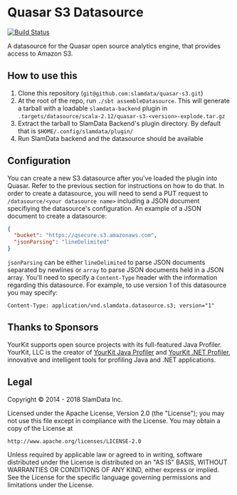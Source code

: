 # Quasar S3 Datasource

[![Build Status](https://travis-ci.org/slamdata/quasar-s3.svg?branch=master)](https://travis-ci.org/slamdata/quasar-s3)

A datasource for the Quasar open source analytics engine, that
provides access to Amazon S3.

## How to use this

1. Clone this repository (`git@github.com:slamdata/quasar-s3.git`)
2. At the root of the repo, run `./sbt assembleDatasource`. This will generate a tarball with a loadable `slamdata-backend` plugin
in `.targets/datasource/scala-2.12/quasar-s3-<version>-explode.tar.gz`
3. Extract the tarball to SlamData Backend's plugin directory. By default that is `$HOME/.config/slamdata/plugin/`
4. Run SlamData backend and the datasource should be available

## Configuration

You can create a new S3 datasource after you've loaded the plugin into
Quasar. Refer to the previous section for instructions on how to do
that. In order to create a datasource, you will need to send a PUT
request to `/datasource/<your datasource name>` including a JSON
document specifiying the datasource's configuration. An example of a
JSON document to create a datasource:

```json
{
  "bucket": "https://qsecure.s3.amazonaws.com",
  "jsonParsing": "lineDelimited"
}
```

`jsonParsing` can be either `lineDelimited` to parse JSON documents
separated by newlines or `array` to parse JSON documents held in a
JSON array. You'll need to specify a `Content-Type` header with the
information regarding this datasource. For example, to use version 1
of this datasource you may specify:

```
Content-Type: application/vnd.slamdata.datasource.s3; version="1"
```


## Thanks to Sponsors

YourKit supports open source projects with its full-featured Java Profiler. YourKit, LLC is the creator of <a href="https://www.yourkit.com/java/profiler/index.jsp">YourKit Java Profiler</a> and <a href="https://www.yourkit.com/.net/profiler/index.jsp">YourKit .NET Profiler</a>, innovative and intelligent tools for profiling Java and .NET applications.

## Legal

Copyright &copy; 2014 - 2018 SlamData Inc.

Licensed under the Apache License, Version 2.0 (the "License");
you may not use this file except in compliance with the License.
You may obtain a copy of the License at

    http://www.apache.org/licenses/LICENSE-2.0

Unless required by applicable law or agreed to in writing, software
distributed under the License is distributed on an "AS IS" BASIS,
WITHOUT WARRANTIES OR CONDITIONS OF ANY KIND, either express or implied.
See the License for the specific language governing permissions and
limitations under the License.
